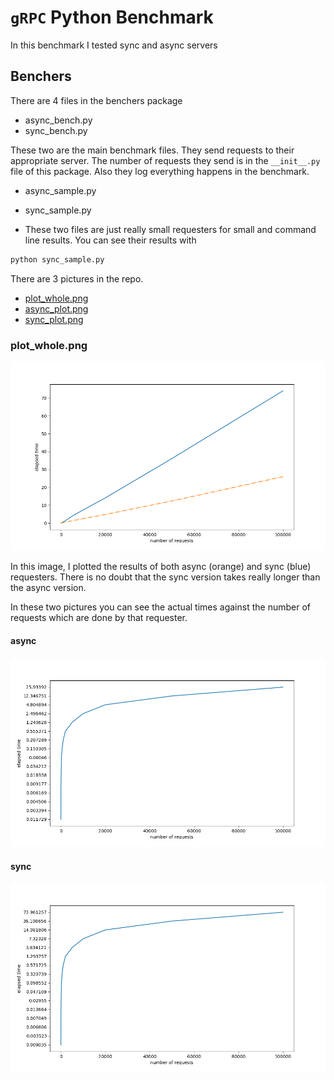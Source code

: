 # `gRPC` Python Benchmark

In this benchmark I tested sync and async servers

## Benchers
There are 4 files in the benchers package
- async_bench.py
- sync_bench.py

These two are the main benchmark files. They send requests to their appropriate server.
The number of requests they send is in the `__init__.py` file of this package.
Also they log everything happens in the benchmark.

- async_sample.py
- sync_sample.py

- These two files are just really small requesters for small and command line results.
You can see their results with 
```bash
python sync_sample.py
```

There are 3 pictures in the repo.
- [plot_whole.png](https://github.com/mahdihaghverdi/grpc-bench/blob/main/whole_stats.png)
- [async_plot.png](https://github.com/mahdihaghverdi/grpc-bench/blob/main/async_stats.png)
- [sync_plot.png](https://github.com/mahdihaghverdi/grpc-bench/blob/main/sync_stats.png)

### plot_whole.png
![](https://github.com/mahdihaghverdi/grpc-bench/blob/main/whole_stats.png)

In this image, I plotted the results of both async (orange) and sync (blue) requesters.
There is no doubt that the sync version takes really longer than the async version.

In these two pictures you can see the actual times against the number of requests which are done by that requester.
#### async
![](https://github.com/mahdihaghverdi/grpc-bench/blob/main/async_stats.png)

#### sync 
![](https://github.com/mahdihaghverdi/grpc-bench/blob/main/sync_stats.png)
